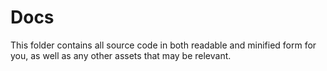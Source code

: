 # Docs

This folder contains all source code in both readable and minified form for you, as well as any other assets that may be relevant.

